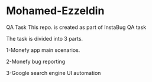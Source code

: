 # Mohamed-Ezzeldin
QA Task
This repo. is created as part of InstaBug QA task

The task is divided into 3 parts.

1-Monefy app main scenarios.

2-Monefy bug reporting 

3-Google search engine UI automation
